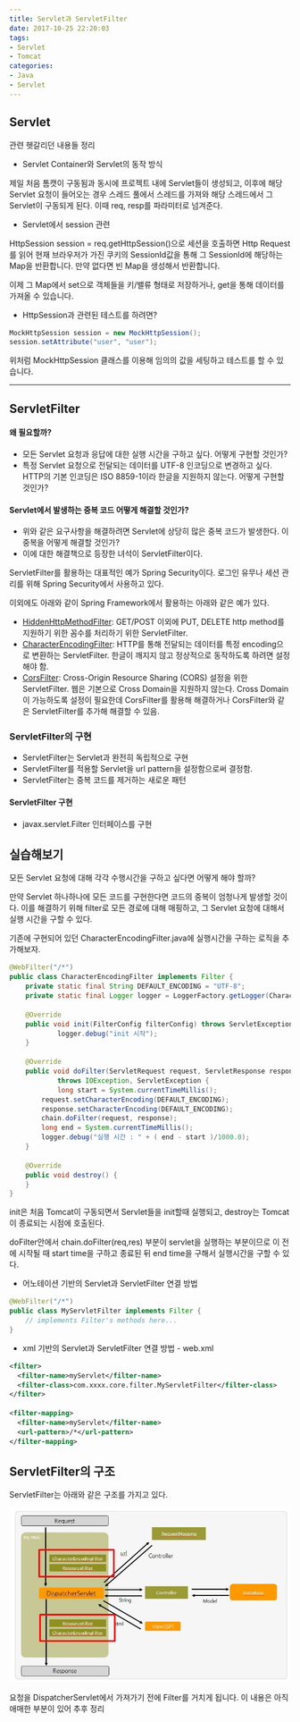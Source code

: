 ```yaml
---
title: Servlet과 ServletFilter
date: 2017-10-25 22:20:03
tags: 
- Servlet
- Tomcat
categories:
- Java
- Servlet
---
```


## Servlet

관련 헷갈리던 내용들 정리

- Servlet Container와 Servlet의 동작 방식

제일 처음 톰캣이 구동됨과 동시에 프로젝트 내에 Servlet들이 생성되고, 이후에 해당 Servlet 요청이 들어오는 경우 스레드 풀에서 스레드를 가져와 해당 스레드에서 그 Servlet이 구동되게 된다. 이때 req, resp를 파라미터로 넘겨준다.

- Servlet에서 session 관련

HttpSession session = req.getHttpSession()으로 세션을 호출하면 Http Request를 읽어 현재 브라우저가 가진 쿠키의 SessionId값을 통해 그 SessionId에 해당하는 Map을 반환합니다. 만약 없다면 빈 Map을 생성해서 반환합니다.

이제 그 Map에서 set으로 객체들을 키/밸류 형태로 저장하거나, get을 통해 데이터를 가져올 수 있습니다.

- HttpSession과 관련된 테스트를 하려면?

```java
MockHttpSession session = new MockHttpSession();
session.setAttribute("user", "user");

```

위처럼 MockHttpSession 클래스를 이용해 임의의 값을 세팅하고 테스트를 할 수 있습니다.

- - -



## ServletFilter

#### 왜 필요할까?

- 모든 Servlet 요청과 응답에 대한 실행 시간을 구하고 싶다. 어떻게 구현할 것인가?
- 특정 Servlet 요청으로 전달되는 데이터를 UTF-8 인코딩으로 변경하고 싶다. HTTP의 기본 인코딩은 ISO 8859-1이라 한글을 지원하지 않는다. 어떻게 구현할 것인가?



#### Servlet에서 발생하는 중복 코드 어떻게 해결할 것인가?

- 위와 같은 요구사항을 해결하려면 Servlet에 상당히 많은 중복 코드가 발생한다. 이 중복을 어떻게 해결할 것인가?
- 이에 대한 해결책으로 등장한 녀석이 ServletFilter이다.

ServletFilter를 활용하는 대표적인 예가 Spring Security이다. 로그인 유무나 세션 관리를 위해 Spring Security에서 사용하고 있다.

이외에도 아래와 같이 Spring Framework에서 활용하는 아래와 같은 예가 있다.

- [HiddenHttpMethodFilter](http://docs.spring.io/spring/docs/current/javadoc-api/org/springframework/web/filter/HiddenHttpMethodFilter.html): GET/POST 이외에 PUT, DELETE http method를 지원하기 위한 꼼수를 처리하기 위한 ServletFilter.
- [CharacterEncodingFilter](http://docs.spring.io/spring/docs/current/javadoc-api/org/springframework/web/filter/CharacterEncodingFilter.html): HTTP를 통해 전달되는 데이터를 특정 encoding으로 변환하는 ServletFilter. 한글이 깨지지 않고 정상적으로 동작하도록 하려면 설정해야 함.
- [CorsFilter](http://docs.spring.io/spring/docs/current/javadoc-api/org/springframework/web/filter/CorsFilter.html): Cross-Origin Resource Sharing (CORS) 설정을 위한 ServletFilter. 웹은 기본으로 Cross Domain을 지원하지 않는다. Cross Domain이 가능하도록 설정이 필요한데 CorsFilter를 활용해 해결하거나 CorsFilter와 같은 ServletFilter를 추가해 해결할 수 있음.



### ServletFilter의 구현

- ServletFilter는 Servlet과 완전히 독립적으로 구현
- ServletFilter를 적용할 Servlet을 url pattern을 설정함으로써 결정함.
- ServletFilter는 중복 코드를 제거하는 새로운 패턴

#### ServletFilter 구현

- javax.servlet.Filter 인터페이스를 구현



## 실습해보기

모든 Servlet 요청에 대해 각각 수행시간을 구하고 싶다면 어떻게 해야 할까?

만약 Servlet 하나하나에 모든 코드를 구현한다면 코드의 중복이 엄청나게 발생할 것이다. 이를 해결하기 위해 filter로 모든 경로에 대해 매핑하고, 그 Servlet 요청에 대해서 실행 시간을 구할 수 있다.



기존에 구현되어 있던 CharacterEncodingFilter.java에 실행시간을 구하는 로직을 추가해보자.

```java
@WebFilter("/*")
public class CharacterEncodingFilter implements Filter {
    private static final String DEFAULT_ENCODING = "UTF-8";
    private static final Logger logger = LoggerFactory.getLogger(CharacterEncodingFilter.class);

    @Override
    public void init(FilterConfig filterConfig) throws ServletException {
    		logger.debug("init 시작");
    }

    @Override
    public void doFilter(ServletRequest request, ServletResponse response, FilterChain chain)
            throws IOException, ServletException {
    		long start = System.currentTimeMillis();
        request.setCharacterEncoding(DEFAULT_ENCODING);
        response.setCharacterEncoding(DEFAULT_ENCODING);
        chain.doFilter(request, response);
        long end = System.currentTimeMillis();
        logger.debug("실행 시간 : " + ( end - start )/1000.0);
    }

    @Override
    public void destroy() {
    }
}
```

init은 처음 Tomcat이 구동되면서 Servlet들을 init할때 실행되고, destroy는 Tomcat이 종료되는 시점에 호출된다.

doFilter안에서 chain.doFilter(req,res) 부분이 servlet을 실행하는 부분이므로 이 전에 시작될 때 start time을 구하고 종료된 뒤 end time을 구해서 실행시간을 구할 수 있다.



- 어노테이션 기반의 Servlet과 ServletFilter 연결 방법

```java
@WebFilter("/*")
public class MyServletFilter implements Filter {
    // implements Filter's methods here...
}
```

- xml 기반의 Servlet과 ServletFilter 연결 방법 - web.xml

```xml
<filter>
  <filter-name>myServlet</filter-name>
  <filter-class>com.xxxx.core.filter.MyServletFilter</filter-class>
</filter>

<filter-mapping>
  <filter-name>myServlet</filter-name>
  <url-pattern>/*</url-pattern>
</filter-mapping>
```



## ServletFilter의 구조

ServletFilter는 아래와 같은 구조를 가지고 있다.

![servlet-filter](../../images/java/servlet-filter.JPG)

요청을 DispatcherServlet에서 가져가기 전에 Filter를 거치게 됩니다. 이 내용은 아직 애매한 부분이 있어 추후 정리